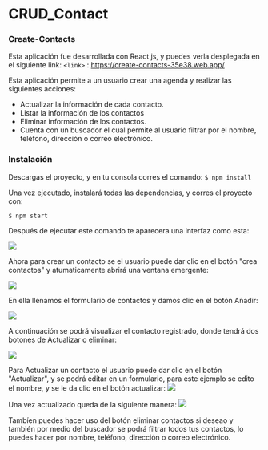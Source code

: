 # CRUD_Contact
### Create-Contacts

Esta aplicación fue desarrollada con React js, y puedes verla desplegada en el siguiente link:
`<link>` : https://create-contacts-35e38.web.app/

Esta aplicación permite a un usuario crear una agenda y realizar las siguientes acciones:

- Actualizar la información de cada contacto.
- Listar la información de los contactos
- Eliminar información de los contactos.
- Cuenta con un buscador el cual permite al usuario filtrar por el nombre, teléfono, dirección o correo electrónico. 
### Instalación 

Descargas el proyecto, y en tu consola corres el comando:
`$ npm install `

Una vez ejecutado, instalará todas las dependencias, y corres el proyecto con:

`$ npm start`

Después de ejecutar este comando te aparecera una interfaz como esta:

![](https://i.postimg.cc/g2XcC5np/1.png)

Ahora para crear un contacto se el usuario puede dar clic en el botón "crea contactos" y atumaticamente abrirá una ventana emergente:

![](https://i.postimg.cc/CLpWhQPY/2.png)

En ella llenamos el formulario de contactos y damos clic en el botón Añadir: 

![](https://i.postimg.cc/4dNxS3cL/3.png)

A continuación se podrá visualizar el contacto registrado, donde tendrá dos botones de Actualizar o eliminar:  

![](https://i.postimg.cc/zvTDLRYf/4.png)

Para Actualizar un contacto el usuario puede dar clic en el botón "Actualizar", y se podrá editar en un formulario, para este ejemplo se edito el nombre, y se le da clic en el botón actualizar:
![](https://i.postimg.cc/wvhnL5Mn/5.png)

Una vez actualizado queda de la siguiente manera:
![](https://i.postimg.cc/nhgWWSQ6/6.png)

Tambíen puedes hacer uso del botón eliminar contactos si deseao y también por medio del buscador se podrá filtrar todos tus contactos, lo puedes hacer por nombre, teléfono, dirección o correo electrónico. 
